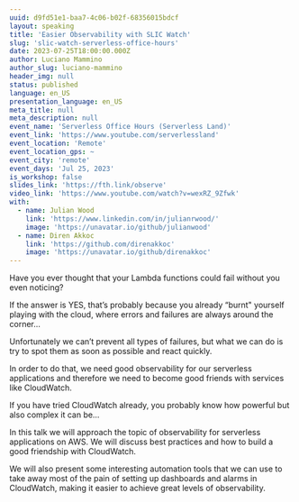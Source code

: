 ```yaml
---
uuid: d9fd51e1-baa7-4c06-b02f-68356015bdcf
layout: speaking
title: 'Easier Observability with SLIC Watch'
slug: 'slic-watch-serverless-office-hours'
date: 2023-07-25T18:00:00.000Z
author: Luciano Mammino
author_slug: luciano-mammino
header_img: null
status: published
language: en_US
presentation_language: en_US
meta_title: null
meta_description: null
event_name: 'Serverless Office Hours (Serverless Land)'
event_link: 'https://www.youtube.com/serverlessland'
event_location: 'Remote'
event_location_gps: ~
event_city: 'remote'
event_days: 'Jul 25, 2023'
is_workshop: false
slides_link: 'https://fth.link/observe'
video_link: 'https://www.youtube.com/watch?v=wexRZ_9Zfwk'
with:
  - name: Julian Wood
    link: 'https://www.linkedin.com/in/julianrwood/'
    image: 'https://unavatar.io/github/julianwood'
  - name: Diren Akkoc 
    link: 'https://github.com/direnakkoc'
    image: 'https://unavatar.io/github/direnakkoc'
---
```


Have you ever thought that your Lambda functions could fail without you even noticing?

If the answer is YES, that’s probably because you already “burnt" yourself playing with the cloud, where errors and failures are always around the corner…

Unfortunately we can’t prevent all types of failures, but what we can do is try to spot them as soon as possible and react quickly.

In order to do that, we need good observability for our serverless applications and therefore we need to become good friends with services like CloudWatch.

If you have tried CloudWatch already, you probably know how powerful but also complex it can be…

In this talk we will approach the topic of observability for serverless applications on AWS. We will discuss best practices and how to build a good friendship with CloudWatch.

We will also present some interesting automation tools that we can use to take away most of the pain of setting up dashboards and alarms in CloudWatch, making it easier to achieve great levels of observability.
